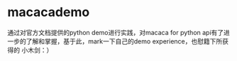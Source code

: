 # macacademo
通过对官方文档提供的python demo进行实践，对macaca for python api有了进一步的了解和掌握，基于此，mark一下自己的demo experience，也慰籍下所获得的
小木剑：）
